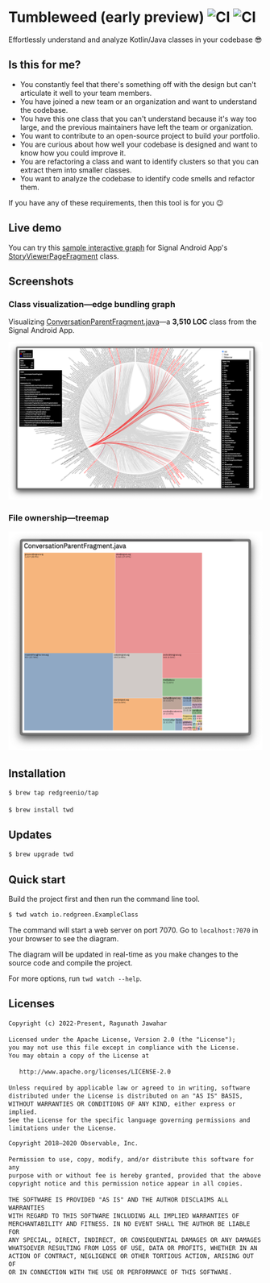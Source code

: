# Tumbleweed (early preview) ![CI](https://github.com/redgreenio/tumbleweed/actions/workflows/jvm-tests.yml/badge.svg) ![CI](https://github.com/redgreenio/tumbleweed/actions/workflows/js-tests.yml/badge.svg)

Effortlessly understand and analyze Kotlin/Java classes in your codebase 😎

## Is this for me?

- You constantly feel that there's something off with the design but can't articulate it well to your team members.
- You have joined a new team or an organization and want to understand the codebase.
- You have this one class that you can't understand because it's way too large, and the previous maintainers have
  left the team or organization.
- You want to contribute to an open-source project to build your portfolio.
- You are curious about how well your codebase is designed and want to know how you could improve it.
- You are refactoring a class and want to identify clusters so that you can extract them into smaller classes.
- You want to analyze the codebase to identify code smells and refactor them.

If you have any of these requirements, then this tool is for you 😉

## Live demo

You can try this [sample interactive graph](https://redgreenio.github.io/) for Signal Android
App's [StoryViewerPageFragment](https://github.com/signalapp/Signal-Android/blob/ff8f9ca81ae6a25e1e946612c817206b9410d9a1/app/src/main/java/org/thoughtcrime/securesms/stories/viewer/page/StoryViewerPageFragment.kt)
class.

## Screenshots

### Class visualization—edge bundling graph

Visualizing [ConversationParentFragment.java](https://github.com/signalapp/Signal-Android/blob/ff8f9ca81ae6a25e1e946612c817206b9410d9a1/app/src/main/java/org/thoughtcrime/securesms/conversation/ConversationParentFragment.java)—a **3,510 LOC** class from the Signal Android App.

![Edge bundling graph](docs/screenshot.png)

### File ownership—treemap

![Treemap](docs/ownership.png)

## Installation

```bash
$ brew tap redgreenio/tap

$ brew install twd
```

## Updates

```bash
$ brew upgrade twd
```

## Quick start

Build the project first and then run the command line tool.

```bash
$ twd watch io.redgreen.ExampleClass
```

The command will start a web server on port 7070. Go to `localhost:7070` in your browser to see the diagram.

The diagram will be updated in real-time as you make changes to the source code and compile the project.

For more options, run `twd watch --help`.

## Licenses

```
Copyright (c) 2022-Present, Ragunath Jawahar

Licensed under the Apache License, Version 2.0 (the "License");
you may not use this file except in compliance with the License.
You may obtain a copy of the License at

   http://www.apache.org/licenses/LICENSE-2.0

Unless required by applicable law or agreed to in writing, software
distributed under the License is distributed on an "AS IS" BASIS,
WITHOUT WARRANTIES OR CONDITIONS OF ANY KIND, either express or implied.
See the License for the specific language governing permissions and
limitations under the License.
```

```
Copyright 2018–2020 Observable, Inc.

Permission to use, copy, modify, and/or distribute this software for any
purpose with or without fee is hereby granted, provided that the above
copyright notice and this permission notice appear in all copies.

THE SOFTWARE IS PROVIDED "AS IS" AND THE AUTHOR DISCLAIMS ALL WARRANTIES
WITH REGARD TO THIS SOFTWARE INCLUDING ALL IMPLIED WARRANTIES OF
MERCHANTABILITY AND FITNESS. IN NO EVENT SHALL THE AUTHOR BE LIABLE FOR
ANY SPECIAL, DIRECT, INDIRECT, OR CONSEQUENTIAL DAMAGES OR ANY DAMAGES
WHATSOEVER RESULTING FROM LOSS OF USE, DATA OR PROFITS, WHETHER IN AN
ACTION OF CONTRACT, NEGLIGENCE OR OTHER TORTIOUS ACTION, ARISING OUT OF
OR IN CONNECTION WITH THE USE OR PERFORMANCE OF THIS SOFTWARE.
```
